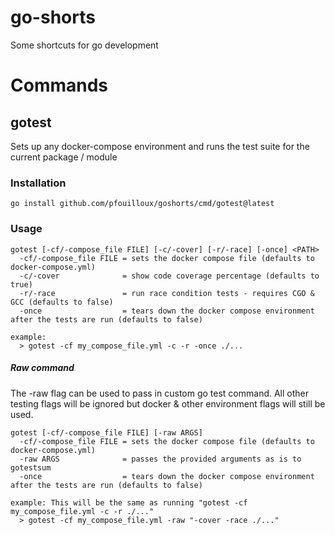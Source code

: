 # go-shorts

Some shortcuts for go development

# Commands

## gotest

Sets up any docker-compose environment and runs the test suite for the current package / module

### Installation

```shell
go install github.com/pfouilloux/goshorts/cmd/gotest@latest
```

### Usage

```shell
gotest [-cf/-compose_file FILE] [-c/-cover] [-r/-race] [-once] <PATH>
  -cf/-compose_file FILE = sets the docker compose file (defaults to docker-compose.yml)
  -c/-cover              = show code coverage percentage (defaults to true)
  -r/-race               = run race condition tests - requires CGO & GCC (defaults to false)
  -once                  = tears down the docker compose environment after the tests are run (defaults to false)

example: 
  > gotest -cf my_compose_file.yml -c -r -once ./...
```
##### Raw command
The -raw flag can be used to pass in custom go test command. All other testing flags will be ignored but docker & other environment flags will still
be used.

```shell
gotest [-cf/-compose_file FILE] [-raw ARGS]
  -cf/-compose_file FILE = sets the docker compose file (defaults to docker-compose.yml)
  -raw ARGS              = passes the provided arguments as is to gotestsum
  -once                  = tears down the docker compose environment after the tests are run (defaults to false)
  
example: This will be the same as running "gotest -cf my_compose_file.yml -c -r ./..."
  > gotest -cf my_compose_file.yml -raw "-cover -race ./..."
```